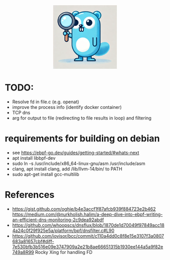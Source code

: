 
<div align="center"><img src="assets/gopher.webp" width="200"/></div>



# TODO:
* Resolve fd in file.c (e.g. openat)
* improve the process info (identify docker container)
* TCP dns
* arg for output to file (redirecting to file results in loop) and filtering


# requirements for building on debian
* see https://ebpf-go.dev/guides/getting-started/#whats-next
* apt install libbpf-dev
* sudo ln -s /usr/include/x86_64-linux-gnu/asm /usr/include/asm
* clang, apt install clang, add /lib/llvm-14/bin/ to PATH
* sudo apt-get install gcc-multilib



# References
* https://gist.github.com/oghie/b4e3accf1f87afcb939f884723e2b462 https://medium.com/@nurkholish.halim/a-deep-dive-into-ebpf-writing-an-efficient-dns-monitoring-2c9dea92abdf
* https://github.com/whoopscs/dnsflux/blob/1870de1d70049f97849acc184a24c0f29f925e5a/platform/bpf/dnsfilter.c#L90
* https://github.com/iovisor/bcc/commit/c110a4dd0c8f8e15e3107f3a0807683a81657cbf#diff-7e530bfb3b516e09e3747909a2e21b8ae66651315b1930ee144a5a9f82e749a8R99 Rocky Xing for handling FD
